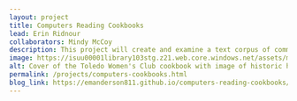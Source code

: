 ```yaml
---
layout: project
title: Computers Reading Cookbooks
lead: Erin Ridnour
collaborators: Mindy McCoy
description: This project will create and examine a text corpus of community cookbooks from the Library’s Iowa Cookbook Collection in order to identify groupings of similar recipes that can reveal a shared food culture among Iowa communities as well as the evolution and adaptation of shared recipes over time.
image: https://isuu00001library103stg.z21.web.core.windows.net/assets/media/toledoclub.jpg
alt: Cover of the Toledo Women's Club cookbook with image of historic house
permalink: /projects/computers-cookbooks.html
blog_link: https://emanderson811.github.io/computers-reading-cookbooks/
---
```

